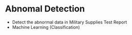 <h1> 
Abnomal Detection
</h1>

- Detect the abnormal data in Military Supplies Test Report
- Machine Learning (Classification)

